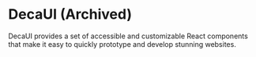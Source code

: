 # DecaUI (Archived)

DecaUI provides a set of accessible and customizable React components that make it easy to quickly prototype and develop stunning websites.
